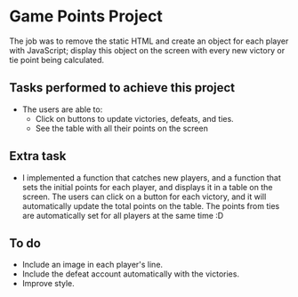 # Game Points Project

The job was to remove the static HTML and create an object for each player with JavaScript; display this object on the screen with every new victory or tie point being calculated.

## Tasks performed to achieve this project

- The users are able to:
    - Click on buttons to update victories, defeats, and ties.
    - See the table with all their points on the screen

## Extra task

- I implemented a function that catches new players, and a function that sets the initial points for each player, and displays it in a table on the screen. The users can click on a button for each victory, and it will automatically update the total points on the table. The points from ties are automatically set for all players at the same time :D

## To do

- Include an image in each player's line.
- Include the defeat account automatically with the victories.
- Improve style.
